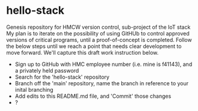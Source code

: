 # hello-stack
Genesis repository for HMCW version control, sub-project of the IoT stack
My plan is to iterate on the possibility of using GitHUb to control approved versions of critical programs, until a proof-of-concept is completed.
Follow the below steps until we reach a point that needs clear development to move forward. We'll capture this draft work instruction below.
 - Sign up to GitHub with HMC employee number (i.e. mine is f41143), and a privately held password
 - Search for the 'hello-stack' repository
 - Branch off the 'main' repository, name the branch in reference to your inital branching
 - Add edits to this README.md file, and 'Commit' those changes
 - ?
